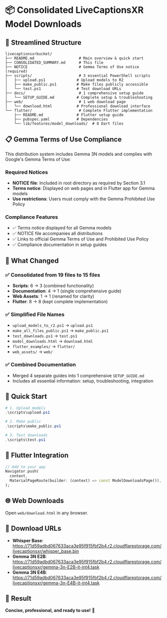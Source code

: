 # 📦 Consolidated LiveCaptionsXR Model Downloads

## 📁 Streamlined Structure

```
livecaptionsxrbucket/
├── README.md                    # Main overview & quick start
├── CONSOLIDATED_SUMMARY.md      # This file
├── NOTICE                       # Gemma Terms of Use notice (required)
├── scripts/                     # 3 essential PowerShell scripts
│   ├── upload.ps1              # Upload models to R2
│   ├── make_public.ps1         # Make files publicly accessible
│   └── test.ps1                # Test download URLs
├── docs/                        # 1 comprehensive setup guide
│   └── SETUP_GUIDE.md          # Complete setup & troubleshooting
├── web/                         # 1 web download page
│   └── download.html           # Professional download interface
└── flutter/                     # Complete Flutter implementation
    ├── README.md               # Flutter setup guide
    ├── pubspec.yaml            # Dependencies
    └── lib/features/model_downloads/  # 8 Dart files
```

## 📋 Gemma Terms of Use Compliance

This distribution system includes Gemma 3N models and complies with Google's Gemma Terms of Use:

### Required Notices
- **NOTICE file**: Included in root directory as required by Section 3.1
- **Terms notice**: Displayed on web pages and in Flutter app for Gemma models
- **Use restrictions**: Users must comply with the Gemma Prohibited Use Policy

### Compliance Features
- ✅ Terms notice displayed for all Gemma models
- ✅ NOTICE file accompanies all distributions
- ✅ Links to official Gemma Terms of Use and Prohibited Use Policy
- ✅ Compliance documentation in setup guides

## 🎯 What Changed

### ✅ **Consolidated from 19 files to 15 files**
- **Scripts**: 6 → 3 (combined functionality)
- **Documentation**: 4 → 1 (single comprehensive guide)
- **Web Assets**: 1 → 1 (renamed for clarity)
- **Flutter**: 8 → 8 (kept complete implementation)

### ✅ **Simplified File Names**
- `upload_models_to_r2.ps1` → `upload.ps1`
- `make_all_files_public.ps1` → `make_public.ps1`
- `test_downloads.ps1` → `test.ps1`
- `model_downloads.html` → `download.html`
- `flutter_examples/` → `flutter/`
- `web_assets/` → `web/`

### ✅ **Combined Documentation**
- Merged 4 separate guides into 1 comprehensive `SETUP_GUIDE.md`
- Includes all essential information: setup, troubleshooting, integration

## 🚀 Quick Start

```powershell
# 1. Upload models
.\scripts\upload.ps1

# 2. Make public
.\scripts\make_public.ps1

# 3. Test downloads
.\scripts\test.ps1
```

## 📱 Flutter Integration

```dart
// Add to your app
Navigator.push(
  context,
  MaterialPageRoute(builder: (context) => const ModelDownloadsPage()),
);
```

## 🌐 Web Downloads

Open `web/download.html` in any browser.

## 🔗 Download URLs

- **Whisper Base**: https://71d59adbd067633aca3e95f915fbf2b4.r2.cloudflarestorage.com/livecaptionsxr/whisper_base.bin
- **Gemma 3N E2B**: https://71d59adbd067633aca3e95f915fbf2b4.r2.cloudflarestorage.com/livecaptionsxr/gemma-3n-E2B-it-int4.task
- **Gemma 3N E4B**: https://71d59adbd067633aca3e95f915fbf2b4.r2.cloudflarestorage.com/livecaptionsxr/gemma-3n-E4B-it-int4.task

## 🎊 Result

**Concise, professional, and ready to use!** 🚀 
